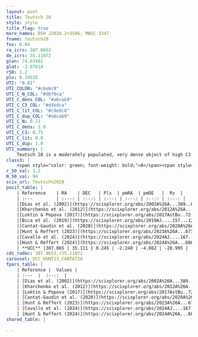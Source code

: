 ```yaml
---
layout: post
title: Teutsch 28
style: style
title_flag: true
more_names: DSH J2028.2+3506; MWSC 3347
fname: teutsch28
fov: 0.04
ra_icrs: 307.0653
de_icrs: 35.11072
glon: 74.63461
glat: -2.07814
r50: 1.2
plx: 0.24535
UTI: "0.81"
UTI_COLOR: "#c6e6c8"
UTI_C_N_COL: "#dbf0ca"
UTI_C_dens_COL: "#a6cab9"
UTI_C_C3_COL: "#d4edca"
UTI_C_lit_COL: "#c9e8c8"
UTI_C_dup_COL: "#a6cab9"
UTI_C_N: 0.72
UTI_C_dens: 1.0
UTI_C_C3: 0.75
UTI_C_lit: 0.8
UTI_C_dup: 1.0
UTI_summary: |
    Teutsch 28 is a moderately populated, very dense object of high C3 quality. It is well-studied in the literature.
class3: |
    <span style="color: green; font-weight: bold;">A</span><span style="color: #FFC300; font-weight: bold;">B</span>
r_50_val: 1.2
N_50_val: 94
scix_url: Teutsch%2028
posit_table: |
    | Reference    | RA    | DEC   | Plx  | pmRA  | pmDE   |  Rv  |
    | :---         | :---: | :---: | :---: | :---: | :---: | :---: |
    |[Dias et al. (2002)](https://scixplorer.org/abs/2002A%26A...389..871D) | 307.079 | 35.115 | -- | 3.02 | -0.83 | -- |
    |[Kharchenko et al. (2012)](https://scixplorer.org/abs/2012A%26A...543A.156K) | 307.07 | 35.112 | -- | -1.3 | -3.48 | -- |
    |[Loktin & Popova (2017)](https://scixplorer.org/abs/2017AstBu..72..257L) | 307.08 | 35.115 | -- | -0.405 | -1.129 | -- |
    |[Bica et al. (2019)](https://scixplorer.org/abs/2019AJ....157...12B) | 307.072 | 35.114 | -- | -- | -- | -- |
    |[Cantat-Gaudin et al. (2020)](https://scixplorer.org/abs/2020A%26A...640A...1C) | 307.059 | 35.103 | 0.242 | -2.076 | -3.936 | -- |
    |[Hunt & Reffert (2023)](https://scixplorer.org/abs/2023A%26A...673A.114H) | 307.067 | 35.113 | 0.261 | -2.339 | -4.148 | -29.479 |
    |[Cavallo et al. (2024)](https://scixplorer.org/abs/2024AJ....167...12C) | 307.05 | 35.118 | 0.267 | -- | -- | -- |
    |[Hunt & Reffert (2024)](https://scixplorer.org/abs/2024A%26A...686A..42H) | 307.067 | 35.113 | 0.261 | -2.339 | -4.148 | -29.479 |
    | **UCC** |307.065 | 35.111 | 0.245 | -2.248 | -4.082 | -28.995 | 
cds_radec: 307.0653,+35.11072
carousel: UCC_HUNT23_CANTAT20
fpars_table: |
    | Reference |  Values |
    | :---  |  :---:  |
    | [Dias et al. (2002)](https://scixplorer.org/abs/2002A%26A...389..871D) | `E(B-V)=1.44, Dist=3100.0, Age=9.95` |
    | [Kharchenko et al. (2012)](https://scixplorer.org/abs/2012A%26A...543A.156K) | `e_bv=1.874, distance=3797, log_age=8.85` |
    | [Loktin & Popova (2017)](https://scixplorer.org/abs/2017AstBu..72..257L) | `E(B-V)=1.039, Dmod=12.496, logt=8.83` |
    | [Cantat-Gaudin et al. (2020)](https://scixplorer.org/abs/2020A%26A...640A...1C) | `AVNN=3.74, DMNN=13.1, AgeNN=9.28` |
    | [Hunt & Reffert (2023)](https://scixplorer.org/abs/2023A%26A...673A.114H) | `AV50=5.463, diffAV50=2.328, MOD50=12.55, logAge50=8.323` |
    | [Cavallo et al. (2024)](https://scixplorer.org/abs/2024AJ....167...12C) | `AV50=5.28, dMod50=12.74, logAge50=8.41, [Fe/H]50=0.1` |
    | [Hunt & Reffert (2024)](https://scixplorer.org/abs/2024A%26A...686A..42H) | `MassJ=1200.94` |
shared_table: |
    
---
```

